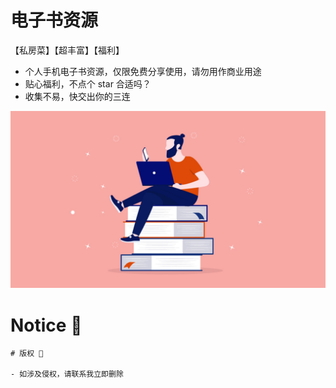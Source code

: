 # 电子书资源

【私房菜】【超丰富】【福利】

- 个人手机电子书资源，仅限免费分享使用，请勿用作商业用途
- 贴心福利，不点个 star 合适吗？
- 收集不易，快交出你的三连

![just reading for life](https://github.com/hornhuang/electronic_book_resource/blob/master/assets/images/reading.jpg)

# Notice 🍔

```
# 版权 🍔

- 如涉及侵权，请联系我立即删除
```
